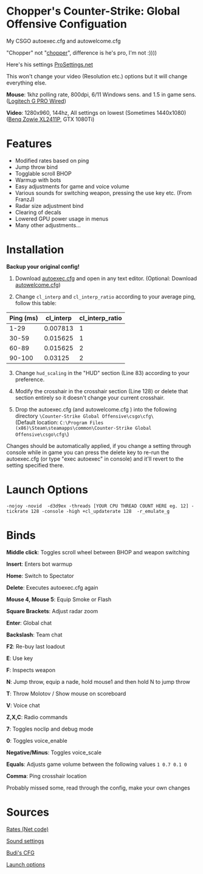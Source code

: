 # Chopper's Counter-Strike: Global Offensive Configuation
 My CSGO autoexec.cfg and autowelcome.cfg
 
 "Chopper" not "[chopper](https://liquipedia.net/counterstrike/Chopper)", difference is he's pro, I'm not :))))
 
 Here's his settings [ProSettings.net](https://prosettings.net/counterstrike/chopper/)
 
 This won't change your video (Resolution etc.) options but it will change everything else.
 
 **Mouse**: 1khz polling rate, 800dpi, 6/11 Windows sens. and 1.5 in game sens. ([Logitech G PRO Wired](https://www.amazon.co.uk/gp/product/B07L9FJS98))
 
 **Video**: 1280x960, 144hz, All settings on lowest (Sometimes 1440x1080) ([Benq Zowie XL2411P](https://www.amazon.co.uk/BenQ-XL2411P-Sports-Adjustable-eQualizer/dp/B075JGL4WV), GTX 1080Ti)
 
# Features
* Modified rates based on ping
* Jump throw bind
* Togglable scroll BHOP
* Warmup with bots
* Easy adjustments for game and voice volume
* Various sounds for switching weapon, pressing the use key etc. (From FranzJ)
* Radar size adjustment bind
* Clearing of decals
* Lowered GPU power usage in menus
* Many other adjustments...

# Installation
**Backup your original config!**

1. Download [autoexec.cfg](https://raw.githubusercontent.com/Chopper1337/CSGO-CFG/master/autoexec.cfg) and open in any text editor. 
(Optional: Download [autowelcome.cfg](https://raw.githubusercontent.com/Chopper1337/CSGO-CFG/master/autowelcome.cfg))

2. Change `cl_interp` and `cl_interp_ratio` according to your average ping, follow this table:

| Ping (ms) | cl_interp | cl_interp_ratio    |
|-----------|-----------|-------------------|
| 1-29      | 0.007813  | 1 |
| 30-59     | 0.015625  | 1 |
| 60-89     | 0.015625  | 2 |
| 90-100    | 0.03125   | 2 |

3. Change `hud_scaling` in the "HUD" section (Line 83) according to your preference.

4. Modify the crosshair in the crosshair section (Line 128) or delete that section entirely so it doesn't change your current crosshair.

5. Drop the autoexec.cfg (and autowelcome.cfg ) into the following directory
`\Counter-Strike Global Offensive\csgo\cfg\`<br>
(Default location:
`C:\Program Files (x86)\Steam\steamapps\common\Counter-Strike Global Offensive\csgo\cfg\`)

Changes should be automatically applied, if you change a setting through console while in game
you can press the delete key to re-run the autoexec.cfg (or type "exec autoexec" in console) and it'll revert to the setting specified there.

# Launch Options

`-nojoy -novid  -d3d9ex -threads [YOUR CPU THREAD COUNT HERE eg. 12] -tickrate 128 -console -high +cl_updaterate 128  -r_emulate_g`

# Binds
**Middle click**: Toggles scroll wheel between BHOP and weapon switching

**Insert**: Enters bot warmup

**Home**: Switch to Spectator

**Delete**: Executes autoexec.cfg again

**Mouse 4, Mouse 5**: Equip Smoke or Flash

**Square Brackets**: Adjust radar zoom

**Enter**: Global chat

**Backslash**: Team chat

**F2**: Re-buy last loadout

**E**: Use key

**F**: Inspects weapon

**N**: Jump throw, equip a nade, hold mouse1 and then hold N to jump throw

**T**: Throw Molotov / Show mouse on scoreboard

**V**: Voice chat

**Z,X,C**: Radio commands

**7**: Toggles noclip and debug mode

**0**: Toggles voice_enable

**Negative/Minus**: Toggles voice_scale

**Equals**: Adjusts game volume between the following values `1 0.7 0.1 0`

**Comma**: Ping crosshair location

Probably missed some, read through the config, make your own changes

# Sources

[Rates (Net code)](https://steamcommunity.com/sharedfiles/filedetails/?id=795437982)

[Sound settings](https://steamcommunity.com/sharedfiles/filedetails/?id=703059693)

[Budi's CFG](https://gist.github.com/nickbudi/3916475)

[Launch options](https://totalcsgo.com/launch-options)
